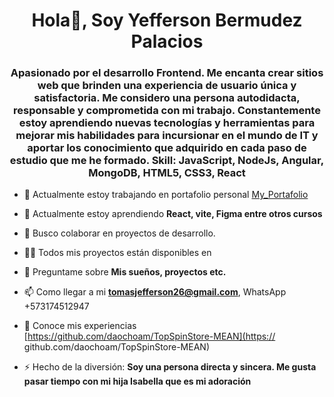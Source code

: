 <h1 align="center">Hola👋, Soy Yefferson Bermudez Palacios</h1>
<h3 align="center">Apasionado por el desarrollo Frontend. Me encanta crear sitios web que brinden una experiencia de usuario única y satisfactoria. Me considero una persona autodidacta, responsable y comprometida con mi trabajo. Constantemente estoy aprendiendo nuevas tecnologías y herramientas para mejorar mis habilidades para incursionar en el mundo de IT y aportar los conocimiento que adquirido en cada paso de estudio que me he formado.
Skill: JavaScript, NodeJs, Angular, MongoDB, HTML5, CSS3, React </h3>

- 🔭 Actualmente estoy trabajando en portafolio personal [My_Portafolio](https://github.com/ThomasYefferson/YbermudezPortafolio.git)

- 🌱 Actualmente estoy aprendiendo **React, vite, Figma entre otros cursos**

- 👯 Busco colaborar en proyectos de desarrollo.

- 👨‍💻 Todos mis proyectos están disponibles en 

- 💬 Preguntame sobre **Mis sueños, proyectos etc.**

- 📫 Como llegar a mi **tomasjefferson26@gmail.com**, WhatsApp +573174512947

- 📄 Conoce mis experiencias [https://github.com/daochoam/TopSpinStore-MEAN](https:// github.com/daochoam/TopSpinStore-MEAN)

- ⚡ Hecho de la diversión: **Soy una persona directa y sincera. Me gusta pasar tiempo con mi hija Isabella que es mi adoración**


